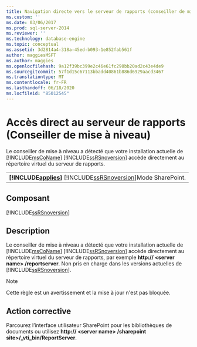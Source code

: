 ```yaml
---
title: Navigation directe vers le serveur de rapports (conseiller de mise à niveau) | Microsoft Docs
ms.custom: ''
ms.date: 03/06/2017
ms.prod: sql-server-2014
ms.reviewer: ''
ms.technology: database-engine
ms.topic: conceptual
ms.assetid: 3d2814a4-318a-45ed-b093-1e852fab561f
author: maggiesMSFT
ms.author: maggies
ms.openlocfilehash: 9a12f39bc399e2c46e61fc290bb20ad2c43e4de9
ms.sourcegitcommit: 57f1d15c67113bbadd40861b886d6929aacd3467
ms.translationtype: MT
ms.contentlocale: fr-FR
ms.lasthandoff: 06/18/2020
ms.locfileid: "85012545"
---
```

# <a name="direct-browsing-to-report-server-upgrade-advisor"></a>Accès direct au serveur de rapports (Conseiller de mise à niveau)
  Le conseiller de mise à niveau a détecté que votre installation actuelle de [!INCLUDE[msCoName](../../includes/msconame-md.md)] [!INCLUDE[ssRSnoversion](../../includes/ssrsnoversion-md.md)] accède directement au répertoire virtuel du serveur de rapports.  
  
||  
|-|  
|**[!INCLUDE[applies](../../includes/applies-md.md)]**  [!INCLUDE[ssRSnoversion](../../includes/ssrsnoversion-md.md)]Mode SharePoint.|  
  
## <a name="component"></a>Composant  
 [!INCLUDE[ssRSnoversion](../../includes/ssrsnoversion-md.md)]  
  
## <a name="description"></a>Description  
 Le conseiller de mise à niveau a détecté que votre installation actuelle de [!INCLUDE[msCoName](../../includes/msconame-md.md)] [!INCLUDE[ssRSnoversion](../../includes/ssrsnoversion-md.md)] accède directement au répertoire virtuel du serveur de rapports, par exemple **http:// \<server name> /reportserver**. Non pris en charge dans les versions actuelles de [!INCLUDE[ssRSnoversion](../../includes/ssrsnoversion-md.md)].  
  
> [!NOTE]  
>  Cette règle est un avertissement et la mise à jour n'est pas bloquée.  
  
## <a name="corrective-action"></a>Action corrective  
 Parcourez l’interface utilisateur SharePoint pour les bibliothèques de documents ou utilisez **http:// \<server name> /sharepoint site>/_vti_bin/ReportServer**.  
  
  
